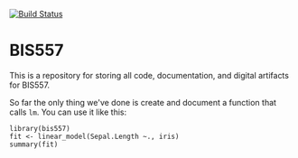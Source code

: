 [![Build Status](https://travis-ci.org/dianeurysms/bis557.svg?branch=master)](https://travis-ci.org/dianeurysms/bis557)


BIS557
===

This is a repository for storing all code, documentation, and digital 
artifacts for BIS557.

So far the only thing we've done is create and document a function that
calls `lm`. You can use it like this:

```{R}
library(bis557)
fit <- linear_model(Sepal.Length ~., iris)
summary(fit)
```
